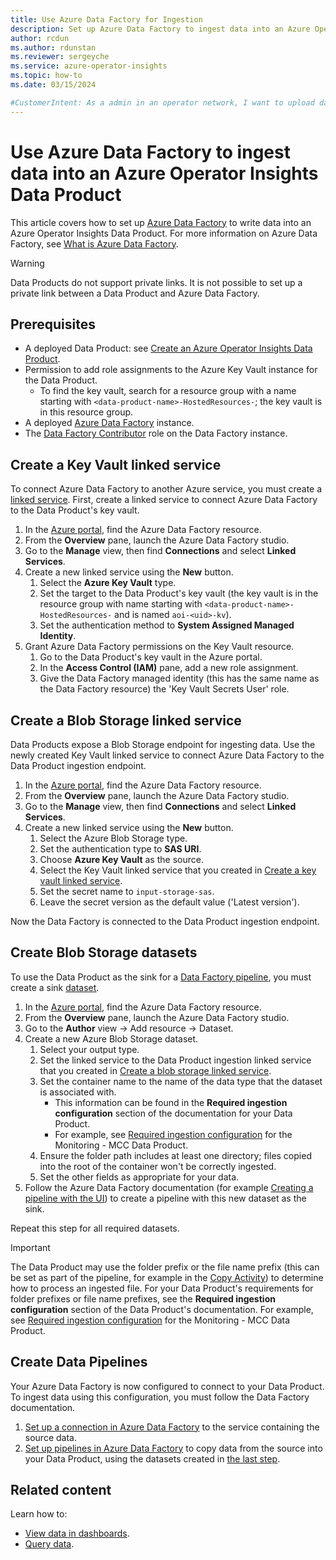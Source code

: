 ```yaml
---
title: Use Azure Data Factory for Ingestion
description: Set up Azure Data Factory to ingest data into an Azure Operator Insights Data Product.
author: rcdun
ms.author: rdunstan
ms.reviewer: sergeyche
ms.service: azure-operator-insights
ms.topic: how-to
ms.date: 03/15/2024

#CustomerIntent: As a admin in an operator network, I want to upload data to Azure Operator Insights so that my organization can use Azure Operator Insights.
---
```


# Use Azure Data Factory to ingest data into an Azure Operator Insights Data Product

This article covers how to set up [Azure Data Factory](/azure/data-factory/) to write data into an Azure Operator Insights Data Product.
For more information on Azure Data Factory, see [What is Azure Data Factory](/azure/data-factory/introduction).

> [!WARNING]
> Data Products do not support private links. It is not possible to set up a private link between a Data Product and Azure Data Factory.

## Prerequisites

- A deployed Data Product: see [Create an Azure Operator Insights Data Product](/azure/operator-insights/data-product-create).
- Permission to add role assignments to the Azure Key Vault instance for the Data Product.
  - To find the key vault, search for a resource group with a name starting with `<data-product-name>-HostedResources-`; the key vault is in this resource group.
- A deployed [Azure Data Factory](/azure/data-factory/) instance.
- The [Data Factory Contributor](/azure/data-factory/concepts-roles-permissions#scope-of-the-data-factory-contributor-role) role on the Data Factory instance.

## Create a Key Vault linked service

To connect Azure Data Factory to another Azure service, you must create a [linked service](/azure/data-factory/concepts-linked-services?tabs=data-factory). First, create a linked service to connect Azure Data Factory to the Data Product's key vault.

1. In the [Azure portal](https://ms.portal.azure.com/#home), find the Azure Data Factory resource.
1. From the **Overview** pane, launch the Azure Data Factory studio.
1. Go to the **Manage** view, then find **Connections** and select **Linked Services**.
1. Create a new linked service using the **New** button.
   1. Select the **Azure Key Vault** type.
   1. Set the target to the Data Product's key vault (the key vault is in the resource group with name starting with `<data-product-name>-HostedResources-` and is named `aoi-<uid>-kv`).
   1. Set the authentication method to **System Assigned Managed Identity**.
1. Grant Azure Data Factory permissions on the Key Vault resource.
   1. Go to the Data Product's key vault in the Azure portal.
   1. In the **Access Control (IAM)** pane, add a new role assignment.
   1. Give the Data Factory managed identity (this has the same name as the Data Factory resource) the 'Key Vault Secrets User' role.

## Create a Blob Storage linked service

Data Products expose a Blob Storage endpoint for ingesting data. Use the newly created Key Vault linked service to connect Azure Data Factory to the Data Product ingestion endpoint.

1. In the [Azure portal](https://ms.portal.azure.com/#home), find the Azure Data Factory resource.
2. From the **Overview** pane, launch the Azure Data Factory studio.
3. Go to the **Manage** view, then find **Connections** and select **Linked Services**.
4. Create a new linked service using the **New** button.
    1. Select the Azure Blob Storage type.
    1. Set the authentication type to **SAS URI**.
    1. Choose **Azure Key Vault** as the source.
    1. Select the Key Vault linked service that you created in [Create a key vault linked service](#create-a-key-vault-linked-service).
    1. Set the secret name to `input-storage-sas`.
    1. Leave the secret version as the default value ('Latest version').

Now the Data Factory is connected to the Data Product ingestion endpoint.

## Create Blob Storage datasets

To use the Data Product as the sink for a [Data Factory pipeline](/azure/data-factory/concepts-pipelines-activities?tabs=data-factory), you must create a sink [dataset](/azure/data-factory/concepts-datasets-linked-services?tabs=data-factory).

1. In the [Azure portal](https://ms.portal.azure.com/#home), find the Azure Data Factory resource.
2. From the **Overview** pane, launch the Azure Data Factory studio.
3. Go to the **Author** view -> Add resource -> Dataset.
4. Create a new Azure Blob Storage dataset.
    1. Select your output type.
    1. Set the linked service to the Data Product ingestion linked service that you created in [Create a blob storage linked service](#create-a-blob-storage-linked-service).
    1. Set the container name to the name of the data type that the dataset is associated with.
        - This information can be found in the **Required ingestion configuration** section of the documentation for your Data Product.
        - For example, see [Required ingestion configuration](concept-monitoring-mcc-data-product.md#required-ingestion-configuration) for the Monitoring - MCC Data Product.
    1. Ensure the folder path includes at least one directory; files copied into the root of the container won't be correctly ingested.
    1. Set the other fields as appropriate for your data.
5. Follow the Azure Data Factory documentation (for example [Creating a pipeline with the UI](/azure/data-factory/concepts-pipelines-activities?tabs=data-factory#creating-a-pipeline-with-ui)) to create a pipeline with this new dataset as the sink.

Repeat this step for all required datasets.

> [!IMPORTANT]
> The Data Product may use the folder prefix or the file name prefix (this can be set as part of the pipeline, for example in the [Copy Activity](/azure/data-factory/connector-azure-blob-storage?tabs=data-factory#blob-storage-as-a-sink-type)) to determine how to process an ingested file. For your Data Product's requirements for folder prefixes or file name prefixes, see the **Required ingestion configuration** section of the Data Product's documentation. For example, see [Required ingestion configuration](concept-monitoring-mcc-data-product.md#required-ingestion-configuration) for the Monitoring - MCC Data Product.

## Create Data Pipelines

Your Azure Data Factory is now configured to connect to your Data Product. To ingest data using this configuration, you must follow the Data Factory documentation.

1. [Set up a connection in Azure Data Factory](/azure/data-factory/connector-overview) to the service containing the source data.
2. [Set up pipelines in Azure Data Factory](/azure/data-factory/concepts-pipelines-activities?tabs=data-factory#creating-a-pipeline-with-ui) to copy data from the source into your Data Product, using the datasets created in [the last step](#create-blob-storage-datasets).

## Related content

Learn how to:

- [View data in dashboards](dashboards-use.md).
- [Query data](data-query.md).
